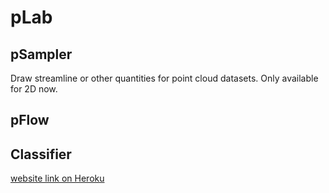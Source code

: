 # pLab
## pSampler
Draw streamline or other quantities for point cloud datasets. Only available for 2D now.

## pFlow
## Classifier

[website link on Heroku](https://pointlab.herokuapp.com)

